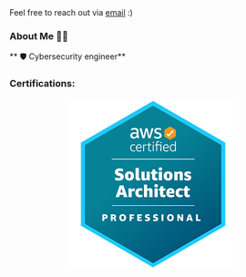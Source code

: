 <p align="center">
<a target="_blank" href=""></a><img src="https://github.com/issambenhida/issambenhida/blob/main/images/welcome.gif?raw=true" alt="">
</p>

Feel free to reach out via <a href="mailto:issam.benhida.911@gmail.com">email</a> :)

### About Me 🧑‍💼
** 🛡️ Cybersecurity engineer** 

### Certifications:

<p align="center">
<a target="_blank" href=""></a><img src="https://github.com/issambenhida/issambenhida/blob/main/images/sap.png?raw=true height="50%" weight="50%" alt="">
</p>
<!---
IssamBenhida/IssamBenhida is a ✨ special ✨ repository because its `README.md` (this file) appears on your GitHub profile.
You can click the Preview link to take a look at your changes.
--->
